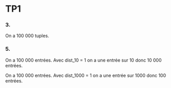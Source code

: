 # TP1

### 3.
On a 100 000 tuples.

### 5.
On a 100 000 entrées. Avec dist_10 = 1 on a une entrée sur 10 donc 10 000 entrées.

On a 100 000 entrées. Avec dist_1000 = 1 on a une entrée sur 1000 donc 100 entrées.

###
